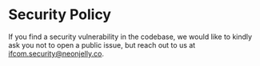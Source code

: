 # Security Policy

If you find a security vulnerability in the codebase, we would like to kindly ask you not to open a public issue, but reach out to us at ifcom.security@neonjelly.co.
